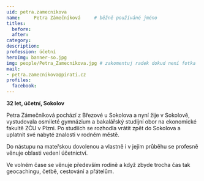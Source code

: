 ```yaml
---
uid: petra.zamecnikova
name:     Petra Zámečníková 	# běžně používáné jméno
titles:
  before: 
  after:
category:
description: 
profession: účetní
heroImg: banner-so.jpg
img: people/Petra_Zamecnikova.jpg # zakomentuj radek dokud není fotka
mail:
- petra.zamecnikova@pirati.cz
profiles:
  facebook:
---
```

**32 let, účetní, Sokolov**

Petra Zámečníková pochází z Březové u Sokolova a nyní žije v Sokolově, vystudovala osmileté gymnázium a bakalářský studijní obor na ekonomické fakultě ZČU v Plzni. Po studiích se rozhodla vrátit zpět do Sokolova a uplatnit své nabyté znalosti v rodném městě.

Do nástupu na mateřskou dovolenou a vlastně i v jejím průběhu se profesně věnuje oblasti vedení účetnictví.

Ve volném čase se věnuje především rodině a když zbyde trocha čas tak geocachingu, četbě, cestování a přátelům. 
